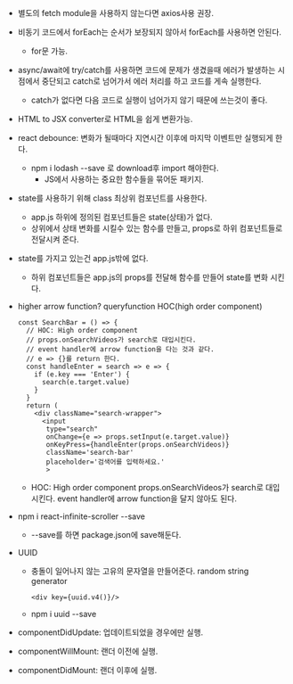 * 별도의 fetch module을 사용하지 않는다면 axios사용 권장.
* 비동기 코드에서 forEach는 순서가 보장되지 않아서 forEach를 사용하면 안된다.
  * for문 가능.
* async/await에 try/catch를 사용하면 코드에 문제가 생겼을때 에러가 발생하는 시점에서 중단되고 catch로 넘어가서 에러 처리를 하고 코드를 게속 실행한다.
  * catch가 없다면 다음 코드로 실행이 넘어가지 않기 때문에 쓰는것이 좋다.

* HTML to JSX converter로 HTML을 쉽게 변환가능.
* react debounce: 변화가 될때마다 지연시간 이후에 마지막 이벤트만 실행되게 한다.
  * npm i lodash --save 로 download후 import 해야한다.
    * JS에서 사용하는 중요한 함수들을 묶어둔 패키지.
* state를 사용하기 위해 class 최상위 컴포넌트를 사용한다.
  * app.js 하위에 정의된 컴포넌트들은 state(상태)가 없다.
  * 상위에서 상태 변화를 시킬수 있는 함수를 만들고, props로 하위 컴포넌트들로 전달시켜 준다.
* state를 가지고 있는건 app.js밖에 없다.
  * 하위 컴포넌트들은 app.js의 props를 전달해 함수를 만들어 state를 변화 시킨다.

* higher arrow function? queryfunction HOC(high order component)

  ```
  const SearchBar = () => {
    // HOC: High order component
    // props.onSearchVideos가 search로 대입시킨다.
    // event handler에 arrow function을 다는 것과 같다.
    // e => {}를 return 한다.
    const handleEnter = search => e => {
      if (e.key === 'Enter') {
        search(e.target.value)
      }
    }
    return (
      <div className="search-wrapper">
        <input
         type="search"
         onChange={e => props.setInput(e.target.value)}
         onKeyPress={handleEnter(props.onSearchVideos)}
         className='search-bar'
         placeholder='검색어를 입력하세요.'
         >
  ```

  * HOC: High order component
    props.onSearchVideos가 search로 대입시킨다.
    event handler에 arrow function을 달지 않아도 된다.

* npm i react-infinite-scroller --save
  * --save를 하면 package.json에 save해둔다.

* UUID

  * 충돌이 일어나지 않는 고유의 문자열을 만들어준다. random string generator

    ```
    <div key={uuid.v4()}/>
    ```

  * npm i uuid --save

* componentDidUpdate: 업데이트되었을 경우에만 실행.

* componentWillMount: 랜더 이전에 실행.

* componentDidMount: 랜더 이후에 실행.